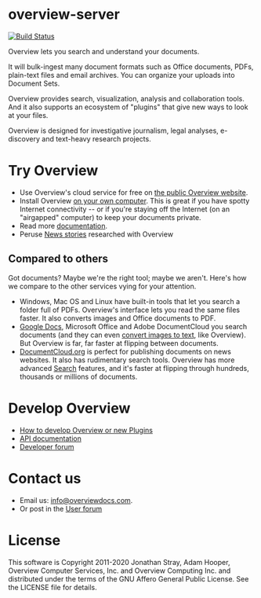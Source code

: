 overview-server
===============

[![Build Status](http://jenkins-ci.overviewdocs.com/job/overview-server/badge/icon)](http://jenkins-ci.overviewdocs.com/job/overview-server/)

Overview lets you search and understand your documents.

It will bulk-ingest many document formats such as Office documents, PDFs,
plain-text files and email archives. You can organize your uploads into
Document Sets.

Overview provides search, visualization, analysis and collaboration tools.
And it also supports an ecosystem of "plugins" that give new ways to look
at your files.

Overview is designed for investigative journalism, legal analyses,
e-discovery and text-heavy research projects.

Try Overview
============

* Use Overview's cloud service for free on [the public Overview
  website](https://www.overviewdocs.com).
* Install Overview [on your own
  computer](https://github.com/overview/overview-local). This is great if you
  have spotty Internet connectivity -- or if you're staying off the Internet
  (on an "airgapped" computer) to keep your documents private.
* Read more [documentation](http://blog.overviewdocs.com).
* Peruse [News
  stories](https://github.com/overview/overview-server/wiki/News-stories)
  researched with Overview

Compared to others
------------------

Got documents? Maybe we're the right tool; maybe we aren't. Here's how
we compare to the other services vying for your attention.

* Windows, Mac OS and Linux have built-in tools that let you search a folder
  full of PDFs. Overview's interface lets you read the same files faster. It
  also converts images and Office documents to PDF.
* [Google Docs](https://docs.google.com/), Microsoft Office and Adobe
  DocumentCloud you search documents (and they can even [convert images to
  text](https://support.google.com/drive/answer/176692?co=GENIE.Platform%3DDesktop&hl=en),
  like Overview). But Overview is far, far faster at flipping between documents.
* [DocumentCloud.org](https://www.documentcloud.org/) is perfect for publishing
  documents on news websites. It also has rudimentary search tools. Overview
  has more advanced
  [Search](https://blog.overviewdocs.com/2015/05/29/overviews-search-syntax/)
  features, and it's faster at flipping through hundreds, thousands or millions
  of documents.

Develop Overview
================

* [How to develop Overview or new Plugins](https://github.com/overview/overview-server/wiki#developing)
* [API documentation](https://overviewproject.docs.apiary.io/)
* [Developer forum](https://groups.google.com/forum/?fromgroups#!forum/overview-dev)

Contact us
==========

* Email us: [info@overviewdocs.com](mailto:info@overviewdocs.com).
* Or post in the [User forum](https://groups.google.com/forum/?fromgroups=#!forum/overview-users)

License
=======

This software is Copyright 2011-2020 Jonathan Stray, Adam Hooper, Overview
Computer Services, Inc. and Overview Computing Inc. and distributed under the
terms of the GNU Affero General Public License. See the LICENSE file for
details.
